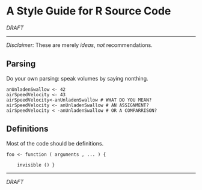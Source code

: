A Style Guide for R Source Code
===============================

*DRAFT*

----

*Disclaimer:* These are merely _ideas_, _not_ recommendations.

Parsing
-------

Do your own parsing: speak volumes by saying nonthing.

    anUnladenSwallow <- 42
    airSpeedVelocity <- 43
    airSpeedVelocity<-anUnladenSwallow # WHAT DO YOU MEAN?
    airSpeedVelocity <- anUnladenSwallow # AN ASSIGNMENT?
    airSpeedVelocity < -anUnladenSwallow # OR A COMPARRISON?

Definitions
-----------

Most of the code should be definitions.

    foo <- function ( arguments , ... ) {
        
        invisible () }

----

*DRAFT*
